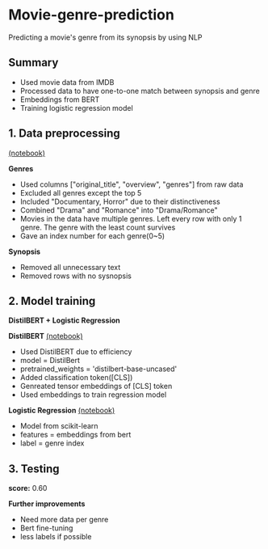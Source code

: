 # Movie-genre-prediction
Predicting a movie's genre from its synopsis by using NLP

## Summary
- Used movie data from IMDB
- Processed data to have one-to-one match between synopsis and genre
- Embeddings from BERT
- Training logistic regression model

## 1. Data preprocessing
[(notebook)](./data_preprocessing.ipynb)


**Genres**
- Used columns ["original_title", "overview", "genres"] from raw data
- Excluded all genres except the top 5
- Included "Documentary, Horror" due to their distinctiveness
- Combined "Drama" and "Romance" into "Drama/Romance"
- Movies in the data have multiple genres. Left every row with only 1 genre. The genre with the least count survives
- Gave an index number for each genre(0~5)

**Synopsis**
- Removed all unnecessary text
- Removed rows with no sysnopsis

## 2. Model training
**DistilBERT + Logistic Regression**

**DistilBERT** [(notebook)](./BERT_embeddings.ipynb)
- Used DistilBERT due to efficiency
- model = DistilBert
- pretrained_weights = 'distilbert-base-uncased'
- Added classification token([CLS])
- Genreated tensor embeddings of [CLS] token
- Used embeddings to train regression model

**Logistic Regression** [(notebook)](./regression.ipynb)
- Model from scikit-learn
- features = embeddings from bert
- label = genre index

## 3. Testing
**score:** 0.60

**Further improvements**
- Need more data per genre
- Bert fine-tuning
- less labels if possible

